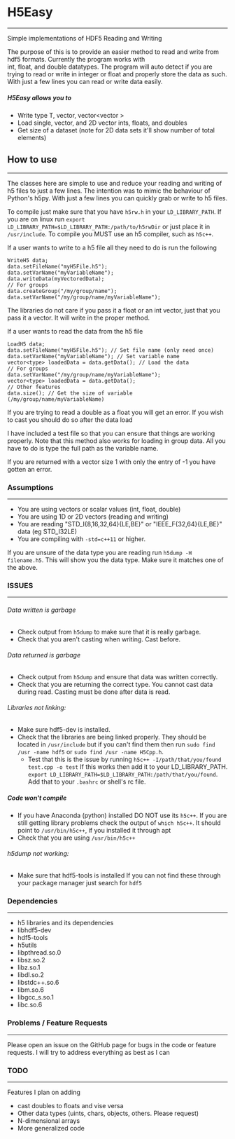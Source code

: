 # H5Easy
---------
Simple implementations of HDF5 Reading and Writing

The purpose of this is to provide an easier method to read and write from hdf5 formats. Currently the program works with  
int, float, and double datatypes. The program will auto detect if you are trying to read or write in integer or float and
properly store the data as such. With just a few lines you can read or write data easily. 

##### H5Easy allows you to
- Write type T, vector<T>, vector<vector<T> >
- Load single, vector, and 2D vector ints, floats, and doubles
- Get size of a dataset (note for 2D data sets it'll show number of total elements)

## How to use
-------------
The classes here are simple to use and reduce your reading and writing of h5 files to just a few lines. The intention was to mimic the behaviour 
of Python's h5py. With just a few lines you can quickly grab or write to h5 files. 

To compile just make sure that you have `h5rw.h` in your `LD_LIBRARY_PATH`. If you are on linux run `export LD_LIBRARY_PATH=$LD_LIBRARY_PATH:/path/to/h5rwDir` 
or just place it in `/usr/include`. To compile you MUST use an h5 compiler, such as `h5c++`. 

If a user wants to write to a h5 file all they need to do is run the following
```
WriteH5 data;
data.setFileName("myH5File.h5");
data.setVarName("myVariableName");
data.writeData(myVectoredData);
// For groups
data.createGroup("/my/group/name");
data.setVarName("/my/group/name/myVariableName");
```
The libraries do not care if you pass it a float or an int vector, just that you pass it a vector. It will write in the proper method.

If a user wants to read the data from the h5 file
```
LoadH5 data;
data.setFileName("myH5File.h5"); // Set file name (only need once)
data.setVarName("myVariableName"); // Set variable name
vector<type> loadedData = data.getData(); // Load the data
// For groups
data.setVarName("/my/group/name/myVariableName");
vector<type> loadedData = data.getData();
// Other features
data.size(); // Get the size of variable (/my/group/name/myVariableName)
```
If you are trying to read a double as a float you will get an error. If you wish to cast you 
should do so after the data load

I have included a test file so that you can ensure that things are working properly.
Note that this method also works for loading in group data. All you have to do is type the full path as the variable name.

If you are returned with a vector size 1 with only the entry of -1 you have gotten an error.

### Assumptions
---------------
- You are using vectors or scalar values (int, float, double)
- You are using 1D or 2D vectors (reading and writing)
- You are reading "STD_I{8,16,32,64}{LE,BE}" or "IEEE_F{32,64}{LE,BE}" data (eg STD_I32LE)
- You are compiling with `-std=c++11` or higher. 

If you are unsure of the data type you are reading run `h5dump -H filename.h5`. This will show you
the data type. Make sure it matches one of the above.

### ISSUES
-----------
###### Data written is garbage
- Check output from `h5dump` to make sure that it is really garbage. 
- Check that you aren't casting when writing. Cast before. 
###### Data returned is garbage
- Check output from `h5dump` and ensure that data was written correctly.
- Check that you are returning the correct type. You cannot cast data during read. Casting must be done after data is read.
###### Libraries not linking:
 - Make sure hdf5-dev is installed. 
 - Check that the libraries are being linked properly. They should be located in `/usr/include` but if you can't find them then run `sudo find /usr -name hdf5` or `sudo find /usr -name H5Cpp.h`. 
   - Test that this is the issue by running `h5c++ -I/path/that/you/found test.cpp -o test` If this works then add it to your LD_LIBRARY_PATH. `export LD_LIBRARY_PATH=$LD_LIBRARY_PATH:/path/that/you/found`. Add that to your `.bashrc` or shell's rc file. 
##### Code won't compile
   - If you have Anaconda (python) installed DO NOT use its `h5c++`. If you are still getting library problems check the output of `which h5c++`. It should point to `/usr/bin/h5c++`, if you installed it through apt
   - Check that you are using `/usr/bin/h5c++`

###### h5dump not working:
 - Make sure that hdf5-tools is installed
If you can not find these through your package manager just search for `hdf5`


### Dependencies
----------------
- h5 libraries and its dependencies
- libhdf5-dev
- hdf5-tools
- h5utils
- libpthread.so.0
- libsz.so.2
- libz.so.1
- libdl.so.2
- libstdc++.so.6
- libm.so.6
- libgcc_s.so.1
- libc.so.6

### Problems / Feature Requests
--------------
Please open an issue on the GitHub page for bugs in the code or feature requests. I will try to address everything as best as I can

### TODO
--------
Features I plan on adding
- cast doubles to floats and vise versa
- Other data types (uints, chars, objects, others. Please request)
- N-dimensional arrays 
- More generalized code
